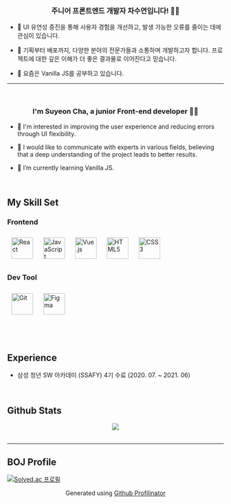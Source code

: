 ### <div align="center">주니어 프론트엔드 개발자 차수연입니다! 👩‍💻</div>  
  

- 💫 UI 유연성 증진을 통해 사용자 경험을 개선하고, 발생 가능한 오류를 줄이는 데에 관심이 있습니다.  
  

- 💌 기획부터 배포까지, 다양한 분야의 전문가들과 소통하며 개발하고자 합니다. 프로젝트에 대한 깊은 이해가 더 좋은 결과물로 이어진다고 믿습니다.  
  

- 🌱 요즘은 Vanilla JS를 공부하고 있습니다.  
  

---  
  

<br/>  

### <div align="center">I'm Suyeon Cha, a junior Front-end developer 👩‍💻</div>  
  

- 💫 I'm interested in improving the user experience and reducing errors through UI flexibility.  
  

- 💌 I would like to communicate with experts in various fields, believing that a deep understanding of the project leads to better results.  
  

- 🌱 I’m currently learning Vanilla JS.  
  

<br/>  


## My Skill Set  
<table><tr>



### Frontend  
<div align="left">  
<img style="margin: 10px" src="https://profilinator.rishav.dev/skills-assets/react-original-wordmark.svg" alt="React" height="50" />  
<img style="margin: 10px" src="https://profilinator.rishav.dev/skills-assets/javascript-original.svg" alt="JavaScript" height="50" />  
<img style="margin: 10px" src="https://profilinator.rishav.dev/skills-assets/vuejs-original-wordmark.svg" alt="Vue.js" height="50" />  
<img style="margin: 10px" src="https://profilinator.rishav.dev/skills-assets/html5-original-wordmark.svg" alt="HTML5" height="50" />  
<img style="margin: 10px" src="https://profilinator.rishav.dev/skills-assets/css3-original-wordmark.svg" alt="CSS3" height="50" />  
</div>



### Dev Tool  
<div align="left">  
<img style="margin: 10px" src="https://profilinator.rishav.dev/skills-assets/git-scm-icon.svg" alt="Git" height="50" />  
<img style="margin: 10px" src="https://profilinator.rishav.dev/skills-assets/figma-icon.svg" alt="Figma" height="50" />  
</div></tr></table>  

<br/>  


## Experience  
- 삼성 청년 SW 아카데미 (SSAFY) 4기 수료 (2020. 07. ~ 2021. 06)  
  

<br/>  


## Github Stats  
<div align="center"><img src="https://github-readme-stats.vercel.app/api?username=pepprbell&show_icons=true&count_private=true&hide_border=true" align="center" /></div>
<br />

----

## BOJ Profile
[![Solved.ac 프로필](http://mazassumnida.wtf/api/generate_badge?boj={handle})](https://solved.ac/profile/baekj_c)

<div align="center">Generated using <a href="https://profilinator.rishav.dev/" target="_blank">Github Profilinator</a></div>
